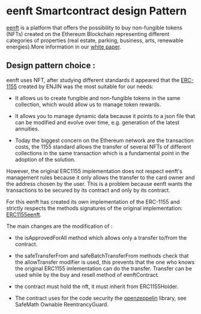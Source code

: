 # eenft Smartcontract design Pattern

[eenft](https://www.eenft.io) is a platform that offers the possibility to buy non-fungible tokens (NFTs) created on the Ethereum Blockchain representing different categories of properties (real estate, parking, business, arts, renewable energies).More information in our [white paper](https://github.com/ElementEarth77/eenft/blob/master/white_paper_v1.pdf).

## Design pattern choice :
eenft uses NFT, after studying different standards it appeared that the [ERC-1155](https://eips.ethereum.org/EIPS/eip-1155) created by ENJIN was the most suitable for our needs: 

* It allows us to create fungible and non-fungible tokens in the same collection, which would allow us to manage token rewards.

* It allows you to manage dynamic data because it points to a json file that can be modified and evolve over time, e.g. generation of the latest annuities. 

* Today the biggest concern on the Ethereum network are the transaction costs, the 1155 standard allows the transfer of several NFTs of different collections in the same transaction which is a fundamental point in the adoption of the solution.


However, the original ERC1155 implementation does not respect eenft's management rules because it only allows the transfer to the card owner and the address chosen by the user. This is a problem because eenft wants the transactions to be secured by its contract and only by its contract. 

For this eenft has created its own implementation of the ERC-1155 and strictly  respects the methods signatures of the original implementation: [ERC1155eenft](https://github.com/ElementEarth77/eenft/blob/master/contracts/ERC1155eenft.sol).

The main changes are the modification of :
* the isApprovedForAll method which allows only a transfer to/from the contract.

* the safeTransferFrom and safeBatchTransferFrom methods check that the allowTransfer modifier is used, this prevents that the one who knows the original ERC1155 imlementation can do the transfer. Transfer can be used while by the buy and resell method of eenftContract.

* the contract must hold the nft, it must inherit from ERC1155Holder.

* The contract uses for the code security the [openzeppelin](https://github.com/OpenZeppelin) library, see SafeMath Ownable ReentrancyGuard.

